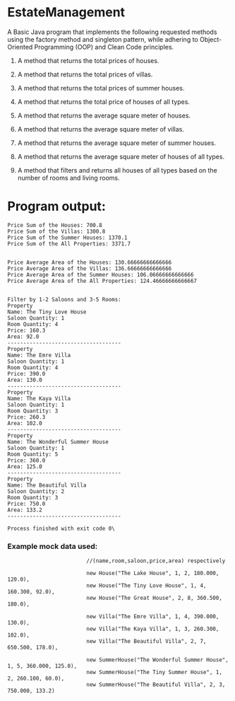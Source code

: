 # EstateManagement

A Basic Java program that implements the following requested methods using the factory method and singleton pattern, while adhering to Object-Oriented Programming (OOP) and Clean Code principles.

1. A method that returns the total prices of houses.
2. A method that returns the total prices of villas.
3. A method that returns the total prices of summer houses.
4. A method that returns the total price of houses of all types.

5. A method that returns the average square meter of houses.
6. A method that returns the average square meter of villas.
7. A method that returns the average square meter of summer houses.
8. A method that returns the average square meter of houses of all types.
 
9. A method that filters and returns all houses of all types based on the number of rooms and living rooms.




# Program output:

```
Price Sum of the Houses: 700.8
Price Sum of the Villas: 1300.8
Price Sum of the Summer Houses: 1370.1
Price Sum of the All Properties: 3371.7


Price Average Area of the Houses: 130.66666666666666
Price Average Area of the Villas: 136.66666666666666
Price Average Area of the Summer Houses: 106.06666666666666
Price Average Area of the All Properties: 124.46666666666667


Filter by 1-2 Saloons and 3-5 Rooms: 
Property
Name: The Tiny Love House
Saloon Quantity: 1
Room Quantity: 4
Price: 160.3
Area: 92.0
------------------------------------
Property
Name: The Emre Villa
Saloon Quantity: 1
Room Quantity: 4
Price: 390.0
Area: 130.0
------------------------------------
Property
Name: The Kaya Villa
Saloon Quantity: 1
Room Quantity: 3
Price: 260.3
Area: 102.0
------------------------------------
Property
Name: The Wonderful Summer House
Saloon Quantity: 1
Room Quantity: 5
Price: 360.0
Area: 125.0
------------------------------------
Property
Name: The Beautiful Villa
Saloon Quantity: 2
Room Quantity: 3
Price: 750.0
Area: 133.2
------------------------------------

Process finished with exit code 0\
```

### Example mock data used:

```
                         //(name,room,saloon,price,area) respectively

                         new House("The Lake House", 1, 2, 180.000, 120.0),
                         new House("The Tiny Love House", 1, 4, 160.300, 92.0),
                         new House("The Great House", 2, 8, 360.500, 180.0),

                         new Villa("The Emre Villa", 1, 4, 390.000, 130.0),
                         new Villa("The Kaya Villa", 1, 3, 260.300, 102.0),
                         new Villa("The Beautiful Villa", 2, 7, 650.500, 178.0),

                         new SummerHouse("The Wonderful Summer House", 1, 5, 360.000, 125.0),
                         new SummerHouse("The Tiny Summer House", 1, 2, 260.100, 60.0),
                         new SummerHouse("The Beautiful Villa", 2, 3, 750.000, 133.2)
```
